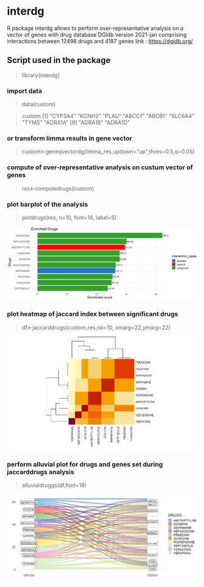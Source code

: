 # interdg


R package interdg allows to perform over-representative analysis on a vector of genes with drug database DGldb version 2021-jan comprising interactions between 12498 drugs and 4187 genes
link : https://dgidb.org/


## Script used in the package

> library(interdg)

### import data

> data(custom)

> custom
 [1] "CYP3A4" "KCNH2"  "PLAU"   "ABCC1"  "ABCB1"  "SLC6A4" "TYMS"   "ADRA1A"
 [9] "ADRA1B" "ADRA1D"


### or transform limma results in gene vector

> custom<-geneqvectordg(limma_res,updown="up",thres=0.5,q=0.05)


### compute of over-representative analysis on custum vector of genes

> res<-computedrugs(custom)


### plot barplot of the analysis

> plotdrugs(res, n=10, font=14, label=5)

![barplots](https://github.com/cdesterke/interdg/blob/main/baplots.png)


### plot heatmap of jaccard index between significant drugs

> df<-jaccarddrugs(custom,res,nb=10, xmarg=22,ymarg=22)

![heatmap](https://github.com/cdesterke/interdg/blob/main/heatmap.png)

### perform alluvial plot for drugs and genes set during jaccarddrugs analysis

> alluvialdruggs(df,font=18)

![alluvial](https://github.com/cdesterke/interdg/blob/main/alluvial.png)
